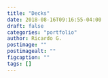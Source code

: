 ```yaml
---
title: "Decks"
date: 2018-08-16T09:16:55-04:00
draft: false
categories: "portfolio"
author: Ricardo G.
postimage: ""
postimagealt: ""
figcaption: ""
tags: []
---
```

